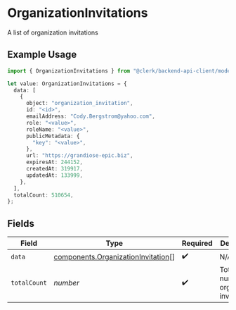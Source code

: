 # OrganizationInvitations

A list of organization invitations

## Example Usage

```typescript
import { OrganizationInvitations } from "@clerk/backend-api-client/models/components";

let value: OrganizationInvitations = {
  data: [
    {
      object: "organization_invitation",
      id: "<id>",
      emailAddress: "Cody.Bergstrom@yahoo.com",
      role: "<value>",
      roleName: "<value>",
      publicMetadata: {
        "key": "<value>",
      },
      url: "https://grandiose-epic.biz",
      expiresAt: 244152,
      createdAt: 319917,
      updatedAt: 133999,
    },
  ],
  totalCount: 510654,
};
```

## Fields

| Field                                                                                    | Type                                                                                     | Required                                                                                 | Description                                                                              |
| ---------------------------------------------------------------------------------------- | ---------------------------------------------------------------------------------------- | ---------------------------------------------------------------------------------------- | ---------------------------------------------------------------------------------------- |
| `data`                                                                                   | [components.OrganizationInvitation](../../models/components/organizationinvitation.md)[] | :heavy_check_mark:                                                                       | N/A                                                                                      |
| `totalCount`                                                                             | *number*                                                                                 | :heavy_check_mark:                                                                       | Total number of organization invitations<br/>                                            |